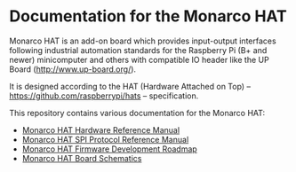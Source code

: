 # Documentation for the Monarco HAT

Monarco HAT is an add-on board which provides input-output interfaces following industrial automation standards for the Raspberry Pi (B+ and newer) minicomputer and others with compatible IO header like the UP Board (http://www.up-board.org/).

It is designed according to the HAT (Hardware Attached on Top) – https://github.com/raspberrypi/hats – specification.

This repository contains various documentation for the Monarco HAT:

* [Monarco HAT Hardware Reference Manual](Monarco_HAT_Hardware_Reference_Manual.pdf)
* [Monarco HAT SPI Protocol Reference Manual](Monarco_HAT_SPI_Protocol.md)
* [Monarco HAT Firmware Development Roadmap](Monarco_HAT_Firmware_Roadmap.md)
* [Monarco HAT Board Schematics](Monarco_HAT_Schematics_1-4-RELEASE.pdf)
